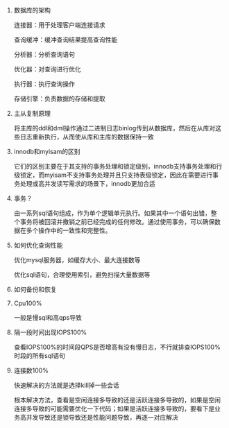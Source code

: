 1. 数据库的架构

   连接器：用于处理客户端连接请求

   查询缓冲：缓冲查询结果提高查询性能

   分析器：分析查询语句

   优化器：对查询进行优化

   执行器：执行查询操作

   存储引擎：负责数据的存储和提取

2. 主从复制原理

   将主库的ddl和dml操作通过二进制日志binlog传到从数据库，然后在从库对这些日志重新执行，从而使从库和主库的数据保持一致

3. innodb和myisam的区别

   它们的区别主要在于其支持的事务处理和锁定级别，innodb支持事务处理和行级锁定，而myisam不支持事务处理并且只支持表级锁定，因此在需要进行事务处理或高并发读写需求的场景下，innodb更加合适

4. 事务？

   由一系列sql语句组成，作为单个逻辑单元执行。如果其中一个语句出错，整个事务将被回滚并撤销之前已经完成的任何修改。通过使用事务，可以确保数据在多个操作中的一致性和完整性。

5. 如何优化查询性能

   优化mysql服务器，如缓存大小、最大连接数等

   优化sql语句，合理使用索引，避免扫描大量数据等

6. 如何备份和恢复

7. Cpu100%

   一般是慢sql和高qps导致

8. 隔一段时间出现IOPS100%

   查看IOPS100%的时间段QPS是否增高有没有慢日志，不行就排查IOPS100%时段的所有sql语句

9. 连接数100%

   快速解决的方法就是选择kill掉一些会话

   根本解决方法，查看是空闲连接多导致的还是活跃连接多导致的，如果是空闲连接多导致的可能需要优化一下代码；如果是活跃连接多导致的，要看下是业务高并发导致还是锁导致还是性能问题导致，再逐一对应解决